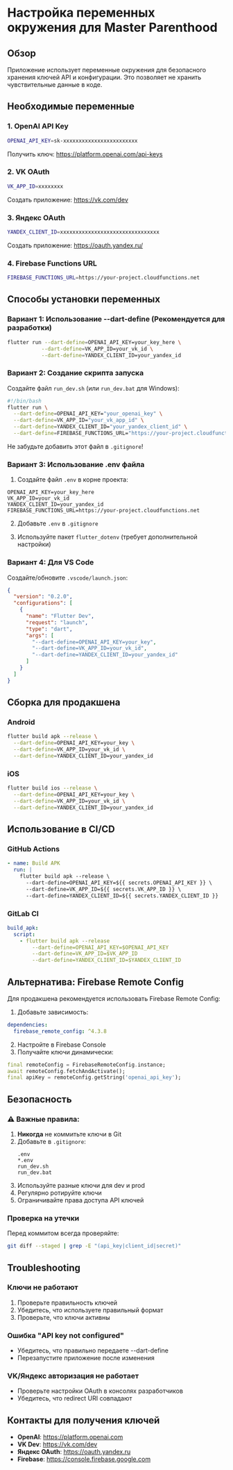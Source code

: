 # Настройка переменных окружения для Master Parenthood

## Обзор

Приложение использует переменные окружения для безопасного хранения ключей API и конфигурации. Это позволяет не хранить чувствительные данные в коде.

## Необходимые переменные

### 1. OpenAI API Key
```bash
OPENAI_API_KEY=sk-xxxxxxxxxxxxxxxxxxxxxxxx
```
Получить ключ: https://platform.openai.com/api-keys

### 2. VK OAuth
```bash
VK_APP_ID=xxxxxxxx
```
Создать приложение: https://vk.com/dev

### 3. Яндекс OAuth
```bash
YANDEX_CLIENT_ID=xxxxxxxxxxxxxxxxxxxxxxxxxxxxxxxx
```
Создать приложение: https://oauth.yandex.ru/

### 4. Firebase Functions URL
```bash
FIREBASE_FUNCTIONS_URL=https://your-project.cloudfunctions.net
```

## Способы установки переменных

### Вариант 1: Использование --dart-define (Рекомендуется для разработки)

```bash
flutter run --dart-define=OPENAI_API_KEY=your_key_here \
           --dart-define=VK_APP_ID=your_vk_id \
           --dart-define=YANDEX_CLIENT_ID=your_yandex_id
```

### Вариант 2: Создание скрипта запуска

Создайте файл `run_dev.sh` (или `run_dev.bat` для Windows):

```bash
#!/bin/bash
flutter run \
  --dart-define=OPENAI_API_KEY="your_openai_key" \
  --dart-define=VK_APP_ID="your_vk_app_id" \
  --dart-define=YANDEX_CLIENT_ID="your_yandex_client_id" \
  --dart-define=FIREBASE_FUNCTIONS_URL="https://your-project.cloudfunctions.net"
```

Не забудьте добавить этот файл в `.gitignore`!

### Вариант 3: Использование .env файла

1. Создайте файл `.env` в корне проекта:
```env
OPENAI_API_KEY=your_key_here
VK_APP_ID=your_vk_id
YANDEX_CLIENT_ID=your_yandex_id
FIREBASE_FUNCTIONS_URL=https://your-project.cloudfunctions.net
```

2. Добавьте `.env` в `.gitignore`

3. Используйте пакет `flutter_dotenv` (требует дополнительной настройки)

### Вариант 4: Для VS Code

Создайте/обновите `.vscode/launch.json`:

```json
{
  "version": "0.2.0",
  "configurations": [
    {
      "name": "Flutter Dev",
      "request": "launch",
      "type": "dart",
      "args": [
        "--dart-define=OPENAI_API_KEY=your_key",
        "--dart-define=VK_APP_ID=your_vk_id",
        "--dart-define=YANDEX_CLIENT_ID=your_yandex_id"
      ]
    }
  ]
}
```

## Сборка для продакшена

### Android
```bash
flutter build apk --release \
  --dart-define=OPENAI_API_KEY=your_key \
  --dart-define=VK_APP_ID=your_vk_id \
  --dart-define=YANDEX_CLIENT_ID=your_yandex_id
```

### iOS
```bash
flutter build ios --release \
  --dart-define=OPENAI_API_KEY=your_key \
  --dart-define=VK_APP_ID=your_vk_id \
  --dart-define=YANDEX_CLIENT_ID=your_yandex_id
```

## Использование в CI/CD

### GitHub Actions
```yaml
- name: Build APK
  run: |
    flutter build apk --release \
      --dart-define=OPENAI_API_KEY=${{ secrets.OPENAI_API_KEY }} \
      --dart-define=VK_APP_ID=${{ secrets.VK_APP_ID }} \
      --dart-define=YANDEX_CLIENT_ID=${{ secrets.YANDEX_CLIENT_ID }}
```

### GitLab CI
```yaml
build_apk:
  script:
    - flutter build apk --release 
        --dart-define=OPENAI_API_KEY=$OPENAI_API_KEY 
        --dart-define=VK_APP_ID=$VK_APP_ID 
        --dart-define=YANDEX_CLIENT_ID=$YANDEX_CLIENT_ID
```

## Альтернатива: Firebase Remote Config

Для продакшена рекомендуется использовать Firebase Remote Config:

1. Добавьте зависимость:
```yaml
dependencies:
  firebase_remote_config: ^4.3.8
```

2. Настройте в Firebase Console
3. Получайте ключи динамически:
```dart
final remoteConfig = FirebaseRemoteConfig.instance;
await remoteConfig.fetchAndActivate();
final apiKey = remoteConfig.getString('openai_api_key');
```

## Безопасность

### ⚠️ Важные правила:

1. **Никогда** не коммитьте ключи в Git
2. Добавьте в `.gitignore`:
   ```
   .env
   *.env
   run_dev.sh
   run_dev.bat
   ```
3. Используйте разные ключи для dev и prod
4. Регулярно ротируйте ключи
5. Ограничивайте права доступа API ключей

### Проверка на утечки

Перед коммитом всегда проверяйте:
```bash
git diff --staged | grep -E "(api_key|client_id|secret)"
```

## Troubleshooting

### Ключи не работают
1. Проверьте правильность ключей
2. Убедитесь, что используете правильный формат
3. Проверьте, что ключи активны

### Ошибка "API key not configured"
- Убедитесь, что правильно передаете --dart-define
- Перезапустите приложение после изменения

### VK/Яндекс авторизация не работает
- Проверьте настройки OAuth в консолях разработчиков
- Убедитесь, что redirect URI совпадают

## Контакты для получения ключей

- **OpenAI**: https://platform.openai.com
- **VK Dev**: https://vk.com/dev
- **Яндекс OAuth**: https://oauth.yandex.ru
- **Firebase**: https://console.firebase.google.com